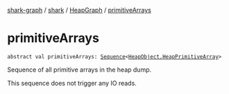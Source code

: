 [shark-graph](../../index.md) / [shark](../index.md) / [HeapGraph](index.md) / [primitiveArrays](./primitive-arrays.md)

# primitiveArrays

`abstract val primitiveArrays: `[`Sequence`](https://kotlinlang.org/api/latest/jvm/stdlib/kotlin.sequences/-sequence/index.html)`<`[`HeapObject.HeapPrimitiveArray`](../-heap-object/-heap-primitive-array/index.md)`>`

Sequence of all primitive arrays in the heap dump.

This sequence does not trigger any IO reads.


